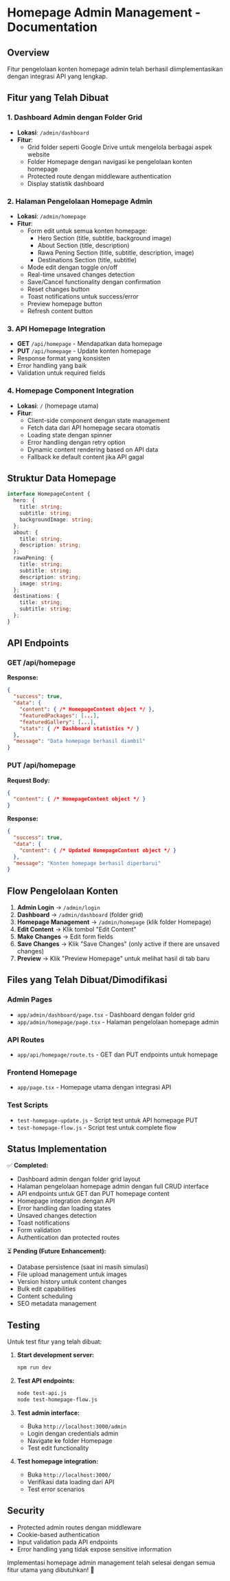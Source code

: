 # Homepage Admin Management - Documentation

## Overview
Fitur pengelolaan konten homepage admin telah berhasil diimplementasikan dengan integrasi API yang lengkap.

## Fitur yang Telah Dibuat

### 1. Dashboard Admin dengan Folder Grid
- **Lokasi**: `/admin/dashboard`
- **Fitur**: 
  - Grid folder seperti Google Drive untuk mengelola berbagai aspek website
  - Folder Homepage dengan navigasi ke pengelolaan konten homepage
  - Protected route dengan middleware authentication
  - Display statistik dashboard

### 2. Halaman Pengelolaan Homepage Admin
- **Lokasi**: `/admin/homepage`
- **Fitur**:
  - Form edit untuk semua konten homepage:
    - Hero Section (title, subtitle, background image)
    - About Section (title, description)  
    - Rawa Pening Section (title, subtitle, description, image)
    - Destinations Section (title, subtitle)
  - Mode edit dengan toggle on/off
  - Real-time unsaved changes detection
  - Save/Cancel functionality dengan confirmation
  - Reset changes button
  - Toast notifications untuk success/error
  - Preview homepage button
  - Refresh content button

### 3. API Homepage Integration
- **GET** `/api/homepage` - Mendapatkan data homepage
- **PUT** `/api/homepage` - Update konten homepage
- Response format yang konsisten
- Error handling yang baik
- Validation untuk required fields

### 4. Homepage Component Integration
- **Lokasi**: `/` (homepage utama)
- **Fitur**:
  - Client-side component dengan state management
  - Fetch data dari API homepage secara otomatis
  - Loading state dengan spinner
  - Error handling dengan retry option
  - Dynamic content rendering based on API data
  - Fallback ke default content jika API gagal

## Struktur Data Homepage

```typescript
interface HomepageContent {
  hero: {
    title: string;
    subtitle: string;
    backgroundImage: string;
  };
  about: {
    title: string;
    description: string;
  };
  rawaPening: {
    title: string;
    subtitle: string;
    description: string;
    image: string;
  };
  destinations: {
    title: string;
    subtitle: string;
  };
}
```

## API Endpoints

### GET /api/homepage
**Response:**
```json
{
  "success": true,
  "data": {
    "content": { /* HomepageContent object */ },
    "featuredPackages": [...],
    "featuredGallery": [...],
    "stats": { /* Dashboard statistics */ }
  },
  "message": "Data homepage berhasil diambil"
}
```

### PUT /api/homepage
**Request Body:**
```json
{
  "content": { /* HomepageContent object */ }
}
```

**Response:**
```json
{
  "success": true,
  "data": {
    "content": { /* Updated HomepageContent object */ }
  },
  "message": "Konten homepage berhasil diperbarui"
}
```

## Flow Pengelolaan Konten

1. **Admin Login** → `/admin/login`
2. **Dashboard** → `/admin/dashboard` (folder grid)
3. **Homepage Management** → `/admin/homepage` (klik folder Homepage)
4. **Edit Content** → Klik tombol "Edit Content"
5. **Make Changes** → Edit form fields
6. **Save Changes** → Klik "Save Changes" (only active if there are unsaved changes)
7. **Preview** → Klik "Preview Homepage" untuk melihat hasil di tab baru

## Files yang Telah Dibuat/Dimodifikasi

### Admin Pages
- `app/admin/dashboard/page.tsx` - Dashboard dengan folder grid
- `app/admin/homepage/page.tsx` - Halaman pengelolaan homepage admin

### API Routes  
- `app/api/homepage/route.ts` - GET dan PUT endpoints untuk homepage

### Frontend Homepage
- `app/page.tsx` - Homepage utama dengan integrasi API

### Test Scripts
- `test-homepage-update.js` - Script test untuk API homepage PUT
- `test-homepage-flow.js` - Script test untuk complete flow

## Status Implementation

✅ **Completed:**
- Dashboard admin dengan folder grid layout
- Halaman pengelolaan homepage admin dengan full CRUD interface
- API endpoints untuk GET dan PUT homepage content  
- Homepage integration dengan API
- Error handling dan loading states
- Unsaved changes detection
- Toast notifications
- Form validation
- Authentication dan protected routes

⏳ **Pending (Future Enhancement):**
- Database persistence (saat ini masih simulasi)
- File upload management untuk images
- Version history untuk content changes
- Bulk edit capabilities
- Content scheduling
- SEO metadata management

## Testing

Untuk test fitur yang telah dibuat:

1. **Start development server:**
   ```bash
   npm run dev
   ```

2. **Test API endpoints:**
   ```bash
   node test-api.js
   node test-homepage-flow.js
   ```

3. **Test admin interface:**
   - Buka `http://localhost:3000/admin`
   - Login dengan credentials admin
   - Navigate ke folder Homepage
   - Test edit functionality

4. **Test homepage integration:**
   - Buka `http://localhost:3000/`
   - Verifikasi data loading dari API
   - Test error scenarios

## Security

- Protected admin routes dengan middleware
- Cookie-based authentication
- Input validation pada API endpoints
- Error handling yang tidak expose sensitive information

Implementasi homepage admin management telah selesai dengan semua fitur utama yang dibutuhkan! 🎉
